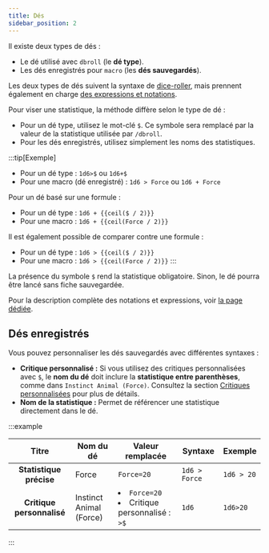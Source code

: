 ```yaml
---
title: Dés
sidebar_position: 2
---
```


Il existe deux types de dés :

- Le dé utilisé avec `dbroll` (le **dé type**).
- Les dés enregistrés pour `macro` (les **dés sauvegardés**).

Les deux types de dés suivent la syntaxe de [dice-roller](https://dice-roller.github.io/documentation/), mais prennent également en charge [des expressions et notations](../../introduction/expression.mdx).

Pour viser une statistique, la méthode diffère selon le type de dé :
- Pour un dé type, utilisez le mot-clé `$`. Ce symbole sera remplacé par la valeur de la statistique utilisée par `/dbroll`.
- Pour les dés enregistrés, utilisez simplement les noms des statistiques.

:::tip[Exemple]
- Pour un dé type : `1d6>$` ou `1d6+$`
- Pour une macro (dé enregistré) : `1d6 > Force` ou `1d6 + Force`

Pour un dé basé sur une formule :
- Pour un dé type : `1d6 + {{ceil($ / 2)}}`
- Pour une macro : `1d6 + {{ceil(Force / 2)}}`

Il est également possible de comparer contre une formule :
- Pour un dé type : `1d6 > {{ceil($ / 2)}}`
- Pour une macro : `1d6 > {{ceil(Force / 2)}}`
:::

La présence du symbole `$` rend la statistique obligatoire. Sinon, le dé pourra être lancé sans fiche sauvegardée.

Pour la description complète des notations et expressions, voir [la page dédiée](../../introduction/expression.mdx).

## Dés enregistrés

Vous pouvez personnaliser les dés sauvegardés avec différentes syntaxes :

- **Critique personnalisé :** Si vous utilisez des critiques personnalisées avec `$`, le **nom du dé** doit inclure la **statistique entre parenthèses**, comme dans `Instinct Animal (Force)`. Consultez la section [Critiques personnalisées](./critics.md#critiques-personnalisées) pour plus de détails.
- **Nom de la statistique :** Permet de référencer une statistique directement dans le dé.

:::example

|           Titre           | Nom du dé               | Valeur remplacée                                         | Syntaxe       | Exemple    |
|:-------------------------:|-------------------------|----------------------------------------------------------|---------------|------------|
|  **Statistique précise**  | Force                   | `Force=20`                                               | `1d6 > Force` | `1d6 > 20` |
| **Critique personnalisé** | Instinct Animal (Force) | <li>`Force=20`</li><li>Critique personnalisé : `>$`</li> | `1d6`         | `1d6>20`   |

:::